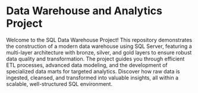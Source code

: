# Data Warehouse and Analytics Project
Welcome to the SQL Data Warehouse Project! This repository demonstrates the construction of a modern data warehouse using SQL Server, featuring a multi-layer architecture with bronze, silver, and gold layers to ensure robust data quality and transformation. The project guides you through efficient ETL processes, advanced data modeling, and the development of specialized data marts for targeted analytics. Discover how raw data is ingested, cleansed, and transformed into valuable insights, all within a scalable, well-structured SQL environment.
